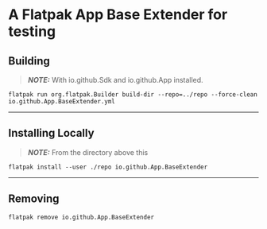 # A Flatpak App Base Extender for testing
## Building
> **_NOTE:_**  With io.github.Sdk and io.github.App installed.
```console
flatpak run org.flatpak.Builder build-dir --repo=../repo --force-clean io.github.App.BaseExtender.yml
```
---
## Installing Locally
> **_NOTE:_**  From the directory above this
```console
flatpak install --user ./repo io.github.App.BaseExtender
```
---
## Removing
```console
flatpak remove io.github.App.BaseExtender
```
